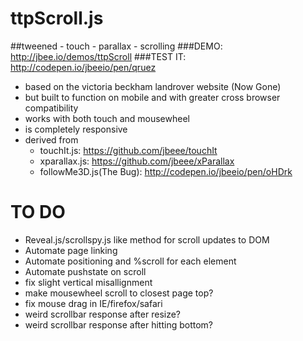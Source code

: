 ttpScroll.js
============
##tweened - touch - parallax - scrolling 
###DEMO: http://jbee.io/demos/ttpScroll
###TEST IT: http://codepen.io/jbeeio/pen/qruez
- based on the victoria beckham landrover website (Now Gone)
- but built to function on mobile and with greater cross browser compatibility
- works with both touch and mousewheel
- is completely responsive
- derived from
	- touchIt.js: https://github.com/jbeee/touchIt
	- xparallax.js: https://github.com/jbeee/xParallax
	- followMe3D.js(The Bug): http://codepen.io/jbeeio/pen/oHDrk


TO DO
=====
- Reveal.js/scrollspy.js like method for scroll updates to DOM
- Automate page linking
- Automate positioning and %scroll for each element
- Automate pushstate on scroll
- fix slight vertical misallignment 
- make mousewheel scroll to closest page top?
- fix mouse drag in IE/firefox/safari
- weird scrollbar response after resize?
- weird scrollbar response after hitting bottom?

